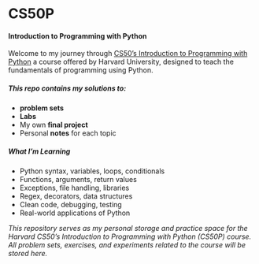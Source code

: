 # CS50P 
#### Introduction to Programming with Python

Welcome to my journey through [CS50’s Introduction to Programming with Python](https://cs50.harvard.edu/python/) a course offered by Harvard University, designed to teach the fundamentals of programming using Python.

##### This repo contains my solutions to:

- **problem sets**
- **Labs**
- My own **final project**
- Personal **notes** for each topic


##### What I’m Learning

- Python syntax, variables, loops, conditionals
- Functions, arguments, return values
- Exceptions, file handling, libraries
- Regex, decorators, data structures
- Clean code, debugging, testing
- Real-world applications of Python

_*This repository serves as my personal storage and practice space for the Harvard CS50’s Introduction to Programming with Python (CS50P) course. All problem sets, exercises, and experiments related to the course will be stored here.*_
<!--
# 🐍 CS50P – Introduction to Programming with Python

Welcome to my journey through [CS50’s Introduction to Programming with Python](https://cs50.harvard.edu/python/) – a beginner-friendly but rigorous course offered by Harvard University, designed to teach the fundamentals of programming using Python.

---

## 📚 Course Overview

This repo contains my solutions to:

- ✅ Weekly **problem sets**
- 🧪 **Labs**
- 🚀 My own **final project**
- 📝 Personal **notes** for each topic

---

## 🧠 What I’m Learning

- Python syntax, variables, loops, conditionals
- Functions, arguments, return values
- Exceptions, file handling, libraries
- Regex, decorators, data structures
- Clean code, debugging, testing
- Real-world applications of Python

---

## 🚀 Final Project (coming soon)

I’ll be building a final project that applies what i’ve learned stay tuned! 😄

---

## 🧑‍💻 About Me

👤 **ogcz**  
📷 [Instagram](https://instagram.com/_ogcz)  
🌴 [Linktree](https://linktr.ee/ogcz)

## ⚠️ Note

🛑 I do not share official solutions
✅ All code is written by me and shared to track progress and help others learn

Please **do not copy** this code directly try to solve the problems yourself first
--!>
